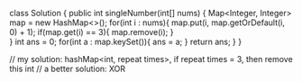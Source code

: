 class Solution {
    public int singleNumber(int[] nums) {
        Map<Integer, Integer> map = new HashMap<>();
        for(int i : nums){
            map.put(i, map.getOrDefault(i, 0) + 1);
            if(map.get(i) == 3){
                    map.remove(i);
            }             
        }
        int ans = 0;
        for(int a : map.keySet()){
            ans = a;
        }
        return ans;
    }
}

// my solution: hashMap<int, repeat times>, if repeat times = 3, then remove this int
// a better solution: XOR